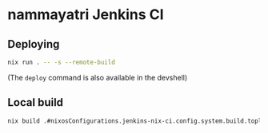 
# nammayatri Jenkins CI

## Deploying

```sh
nix run . -- -s --remote-build
```

(The `deploy` command is also available in the devshell)

## Local build

```sh
nix build .#nixosConfigurations.jenkins-nix-ci.config.system.build.toplevel
```
